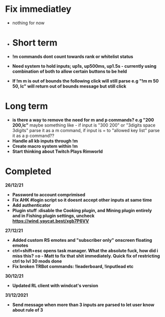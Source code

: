 # Fix immediatley 
- nothing for now




- # Short term
- **!m commands dont count towards rank or whitelist status**
- **Need system to hold inputs; up1s, up500ms, up1.5s - currently using combination of both to allow certain buttons to be held**
- **If !m m is out of bounds the following click will still parse e.g "!m m 50 50, lc" will return out of bounds message but still click**


# Long term
 - **is there a way to remove the need for m and p commands? e.g  "200 200,lc"** maybe something like - if input is "300 200" or "3digits space 3digits" parse it as a m command, if input is = to "allowed key list" parse it as a p command??
 - **Handle all kb inputs through !m**
 - **Create macro system within !m**
 - **Start thinking about Twitch Plays Rimworld**


# Completed 

**26/12/21**
- **Password to account comprimised**
- **Fix AHK #login script so it doesnt accept other inputs at same time**
- **Add authenticator**
- **Plugin stuff :disable the Cooking plugin, and Mining plugin entirely and in Fishing plugin settings, uncheck https://wind.yaycat.best/xgb7P6VV** 

**27/12/21**
- **Added custom RS emotes and "subscriber only" onscreen floating emotes** 
- **ctrl+shift+esc opens task manager. What the absolute fuck, how did i miss this? =o - Matt to fix that shit immediately. Quick fix of restricting ctrl to lvl 30 mods done**
- **Fix broken TRBot commands: !leaderboard, !inputlead etc**

**30/12/21**
- **Updated RL client with windcat's version**

**31/12/2021**
- **Send message when more than 3 inputs are parsed to let user know about rule of 3**
